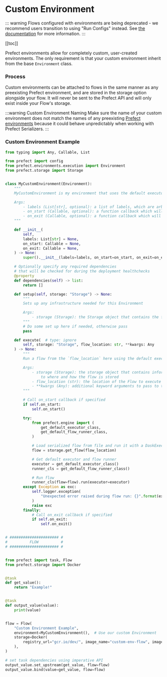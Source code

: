 # Custom Environment

::: warning
Flows configured with environments are being deprecated - we recommend users
transition to using "Run Configs" instead. See
[the documentation](/orchestration/flow_config/overview.md) for more information.
:::

[[toc]]

Prefect environments allow for completely custom, user-created environments. The only requirement is that your custom environment inherit from the base `Environment` class.

### Process

Custom environments can be attached to flows in the same manner as any preexisting Prefect environment, and are stored in the storage option alongside your flow. It will never be sent to the Prefect API and will only exist inside your Flow's storage.

:::warning Custom Environment Naming
Make sure the name of your custom environment does not match the names of any preexisting [Prefect environments](/api/latest/environments/execution.html) because it could behave unpredictably when working with Prefect Serializers.
:::

### Custom Environment Example

```python
from typing import Any, Callable, List

from prefect import config
from prefect.environments.execution import Environment
from prefect.storage import Storage


class MyCustomEnvironment(Environment):
    """
    MyCustomEnvironment is my environment that uses the default executor to run a Flow.

    Args:
        - labels (List[str], optional): a list of labels, which are arbitrary string identifiers used by Prefect Agents when polling for work
        - on_start (Callable, optional): a function callback which will be called before the flow begins to run
        - on_exit (Callable, optional): a function callback which will be called after the flow finishes its run
    """

    def __init__(
        self,
        labels: List[str] = None,
        on_start: Callable = None,
        on_exit: Callable = None,
    ) -> None:
        super().__init__(labels=labels, on_start=on_start, on_exit=on_exit)

    # Optionally specify any required dependencies
    # that will be checked for during the deployment healthchecks
    @property
    def dependencies(self) -> list:
        return []

    def setup(self, storage: "Storage") -> None:
        """
        Sets up any infrastructure needed for this Environment

        Args:
            - storage (Storage): the Storage object that contains the flow
        """
        # Do some set up here if needed, otherwise pass
        pass

    def execute(  # type: ignore
        self, storage: "Storage", flow_location: str, **kwargs: Any
    ) -> None:
        """
        Run a flow from the `flow_location` here using the default executor

        Args:
            - storage (Storage): the storage object that contains information relating
                to where and how the flow is stored
            - flow_location (str): the location of the Flow to execute
            - **kwargs (Any): additional keyword arguments to pass to the runner
        """

        # Call on_start callback if specified
        if self.on_start:
            self.on_start()

        try:
            from prefect.engine import (
                get_default_executor_class,
                get_default_flow_runner_class,
            )

            # Load serialized flow from file and run it with a DaskExecutor
            flow = storage.get_flow(flow_location)

            # Get default executor and flow runner
            executor = get_default_executor_class()
            runner_cls = get_default_flow_runner_class()

            # Run flow
            runner_cls(flow=flow).run(executor=executor)
        except Exception as exc:
            self.logger.exception(
                "Unexpected error raised during flow run: {}".format(exc)
            )
            raise exc
        finally:
            # Call on_exit callback if specified
            if self.on_exit:
                self.on_exit()


# ###################### #
#          FLOW          #
# ###################### #


from prefect import task, Flow
from prefect.storage import Docker


@task
def get_value():
    return "Example!"


@task
def output_value(value):
    print(value)


flow = Flow(
    "Custom Environment Example",
    environment=MyCustomEnvironment(),  # Use our custom Environment
    storage=Docker(
        registry_url="gcr.io/dev/", image_name="custom-env-flow", image_tag="0.1.0"
    ),
)

# set task dependencies using imperative API
output_value.set_upstream(get_value, flow=flow)
output_value.bind(value=get_value, flow=flow)
```
